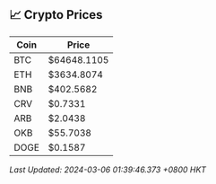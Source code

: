 ## 📈 Crypto Prices

| Coin | Price |
| ---- | ----- |
| BTC | $64648.1105 |
| ETH | $3634.8074 |
| BNB | $402.5682 |
| CRV | $0.7331 |
| ARB | $2.0438 |
| OKB | $55.7038 |
| DOGE | $0.1587 |

_Last Updated: 2024-03-06 01:39:46.373 +0800 HKT_